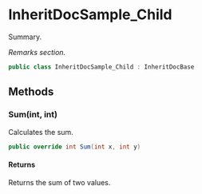 # InheritDocSample_Child
Summary.

_Remarks section._

```cs
public class InheritDocSample_Child : InheritDocBase
```

## Methods
### Sum(int, int)
Calculates the sum.

```cs
public override int Sum(int x, int y)
```

#### Returns
Returns the sum of two values.

